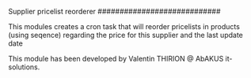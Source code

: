 Supplier pricelist reorderer
############################

This modules creates a cron task that will reorder pricelists in products (using seqence) regarding the price for this supplier and the last update date

This module has been developed by Valentin THIRION @ AbAKUS it-solutions.
